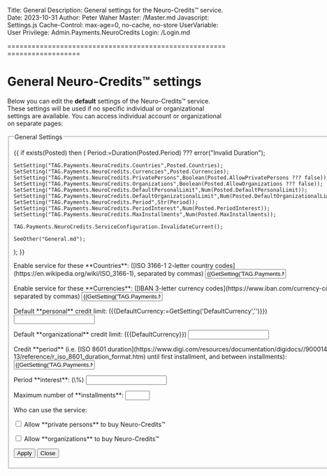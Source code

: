 ﻿Title: General
Description: General settings for the Neuro-Credits™ service.
Date: 2023-10-31
Author: Peter Waher
Master: /Master.md
Javascript: Settings.js
Cache-Control: max-age=0, no-cache, no-store
UserVariable: User
Privilege: Admin.Payments.NeuroCredits
Login: /Login.md

========================================================================

General Neuro-Credits™ settings
==================================

Below you can edit the **default** settings of the Neuro-Credits™ service. These settings will be used if no specific individual or organizational
settings are available. You can access individual account or organizational on separate pages:

<form action="General.md" method="post">
<fieldset>
<legend>General Settings</legend>

{{
if exists(Posted) then
(
	Period:=Duration(Posted.Period) ??? error("Invalid Duration");

	SetSetting("TAG.Payments.NeuroCredits.Countries",Posted.Countries);
	SetSetting("TAG.Payments.NeuroCredits.Currencies",Posted.Currencies);
	SetSetting("TAG.Payments.NeuroCredits.PrivatePersons",Boolean(Posted.AllowPrivatePersons ??? false));
	SetSetting("TAG.Payments.NeuroCredits.Organizations",Boolean(Posted.AllowOrganizations ??? false));
	SetSetting("TAG.Payments.NeuroCredits.DefaultPersonalLimit",Num(Posted.DefaultPersonalLimit));
	SetSetting("TAG.Payments.NeuroCredits.DefaultOrganizationalLimit",Num(Posted.DefaultOrganizationalLimit));
	SetSetting("TAG.Payments.NeuroCredits.Period",Str(Period));
	SetSetting("TAG.Payments.NeuroCredits.PeriodInterest",Num(Posted.PeriodInterest));
	SetSetting("TAG.Payments.NeuroCredits.MaxInstallments",Num(Posted.MaxInstallments));

	TAG.Payments.NeuroCredits.ServiceConfiguration.InvalidateCurrent();

	SeeOther("General.md");
);
}}

<p>
<label for="Countries">Enable service for these **Countries**: ([ISO 3166-1 2-letter country codes](https://en.wikipedia.org/wiki/ISO_3166-1), separated by commas)</label>  
<input id="Countries" name="Countries" type="text" value="{{GetSetting('TAG.Payments.NeuroCredits.Countries','')}}"/>
</p>

<p>
<label for="Currencies">Enable service for these **Currencies**: ([IBAN 3-letter currency codes](https://www.iban.com/currency-codes), separated by commas)</label>  
<input id="Currencies" name="Currencies" type="text" value="{{GetSetting('TAG.Payments.NeuroCredits.Currencies','')}}"/>
</p>

<p>
<label for="DefaultPersonalLimit">Default **personal** credit limit: ({{DefaultCurrency:=GetSetting('DefaultCurrency','')}})</label>  
<input id="DefaultPersonalLimit" name="DefaultPersonalLimit" type="number" min="0" value="{{GetSetting('TAG.Payments.NeuroCredits.DefaultPersonalLimit',0)}}" style="max-width:20em"/>
</p>

<p>
<label for="DefaultOrganizationalLimit">Default **organizational** credit limit: ({{DefaultCurrency}})</label>  
<input id="DefaultOrganizationalLimit" name="DefaultOrganizationalLimit" type="number" min="0" value="{{GetSetting('TAG.Payments.NeuroCredits.DefaultOrganizationalLimit',0)}}" style="max-width:20em"/>
</p>

<p>
<label for="Period">Credit **period** (i.e. [ISO 8601 duration](https://www.digi.com/resources/documentation/digidocs//90001488-13/reference/r_iso_8601_duration_format.htm) 
until first installment, and between installments):</label>  
<input id="Period" name="Period" type="text" pattern="^(-?)P(?=\d|T\d)(?:(\d+)Y)?(?:(\d+)M)?(?:(\d+)([DW]))?(?:T(?:(\d+)H)?(?:(\d+)M)?(?:(\d+(?:\.\d+)?)S)?)?$" value="{{GetSetting('TAG.Payments.NeuroCredits.Period','P1M')}}" style="max-width:20em"/>
</p>

<p>
<label for="PeriodInterest">Period **interest**: (\%)</label>  
<input id="PeriodInterest" name="PeriodInterest" type="number" min="0" value="{{GetSetting('TAG.Payments.NeuroCredits.PeriodInterest',2)}}" style="max-width:20em"/>
</p>

<p>
<label for="MaxInstallments">Maximum number of **installments**:</label>  
<input id="MaxInstallments" name="MaxInstallments" type="number" min="1" max="12" value="{{GetSetting('TAG.Payments.NeuroCredits.MaxInstallments',6)}}" style="max-width:20em"/>
</p>

Who can use the service:

<p>
<input id="AllowPrivatePersons" name="AllowPrivatePersons" type="checkbox" {{GetSetting('TAG.Payments.NeuroCredits.PrivatePersons',false)?"checked":""}}/>
<label for="AllowPrivatePersons">Allow **private persons** to buy Neuro-Credits™</label>
</p>

<p>
<input id="AllowOrganizations" name="AllowOrganizations" type="checkbox" {{GetSetting('TAG.Payments.NeuroCredits.Organizations',false)?"checked":""}}/>
<label for="AllowOrganizations">Allow **organizations** to buy Neuro-Credits™</label>
</p>

<button type="submit" class="posButton">Apply</button>
<button type="button" class="negButton" onclick="Close()">Close</button>
</fieldset>
</form>
